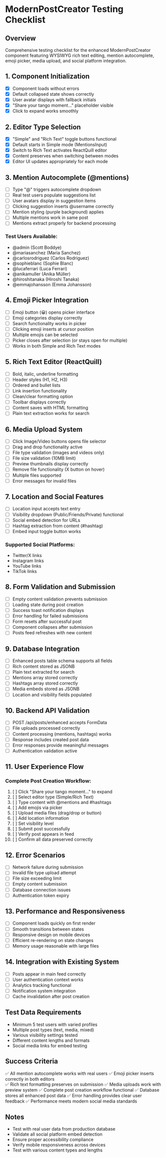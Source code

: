 # ModernPostCreator Testing Checklist

## Overview
Comprehensive testing checklist for the enhanced ModernPostCreator component featuring WYSIWYG rich text editing, mention autocomplete, emoji picker, media upload, and social platform integration.

## 1. Component Initialization
- [x] Component loads without errors
- [x] Default collapsed state shows correctly
- [x] User avatar displays with fallback initials
- [x] "Share your tango moment..." placeholder visible
- [x] Click to expand works smoothly

## 2. Editor Type Selection
- [x] "Simple" and "Rich Text" toggle buttons functional
- [x] Default starts in Simple mode (MentionsInput)
- [x] Switch to Rich Text activates ReactQuill editor
- [x] Content preserves when switching between modes
- [x] Editor UI updates appropriately for each mode

## 3. Mention Autocomplete (@mentions)
- [ ] Type "@" triggers autocomplete dropdown
- [ ] Real test users populate suggestions list
- [ ] User avatars display in suggestion items
- [ ] Clicking suggestion inserts @username correctly
- [ ] Mention styling (purple background) applies
- [ ] Multiple mentions work in same post
- [ ] Mentions extract properly for backend processing

### Test Users Available:
- @admin (Scott Boddye)
- @mariasanchez (Maria Sanchez)
- @carlosrodriguez (Carlos Rodriguez)
- @sophieblanc (Sophie Blanc)
- @lucaferrari (Luca Ferrari)
- @anikamuller (Anika Müller)
- @hiroshitanaka (Hiroshi Tanaka)
- @emmajohansson (Emma Johansson)

## 4. Emoji Picker Integration
- [ ] Emoji button (😀) opens picker interface
- [ ] Emoji categories display correctly
- [ ] Search functionality works in picker
- [ ] Clicking emoji inserts at cursor position
- [ ] Multiple emojis can be selected
- [ ] Picker closes after selection (or stays open for multiple)
- [ ] Works in both Simple and Rich Text modes

## 5. Rich Text Editor (ReactQuill)
- [ ] Bold, italic, underline formatting
- [ ] Header styles (H1, H2, H3)
- [ ] Ordered and bullet lists
- [ ] Link insertion functionality
- [ ] Clean/clear formatting option
- [ ] Toolbar displays correctly
- [ ] Content saves with HTML formatting
- [ ] Plain text extraction works for search

## 6. Media Upload System
- [ ] Click Image/Video buttons opens file selector
- [ ] Drag and drop functionality active
- [ ] File type validation (images and videos only)
- [ ] File size validation (10MB limit)
- [ ] Preview thumbnails display correctly
- [ ] Remove file functionality (X button on hover)
- [ ] Multiple files supported
- [ ] Error messages for invalid files

## 7. Location and Social Features
- [ ] Location input accepts text entry
- [ ] Visibility dropdown (Public/Friends/Private) functional
- [ ] Social embed detection for URLs
- [ ] Hashtag extraction from content (#hashtag)
- [ ] Embed input toggle button works

### Supported Social Platforms:
- Twitter/X links
- Instagram links  
- YouTube links
- TikTok links

## 8. Form Validation and Submission
- [ ] Empty content validation prevents submission
- [ ] Loading state during post creation
- [ ] Success toast notification displays
- [ ] Error handling for failed submissions
- [ ] Form resets after successful post
- [ ] Component collapses after submission
- [ ] Posts feed refreshes with new content

## 9. Database Integration
- [ ] Enhanced posts table schema supports all fields
- [ ] Rich content stored as JSONB
- [ ] Plain text extracted for search
- [ ] Mentions array stored correctly
- [ ] Hashtags array stored correctly
- [ ] Media embeds stored as JSONB
- [ ] Location and visibility fields populated

## 10. Backend API Validation
- [ ] POST /api/posts/enhanced accepts FormData
- [ ] File uploads processed correctly
- [ ] Content processing (mentions, hashtags) works
- [ ] Response includes created post data
- [ ] Error responses provide meaningful messages
- [ ] Authentication validation active

## 11. User Experience Flow
### Complete Post Creation Workflow:
1. [ ] Click "Share your tango moment..." to expand
2. [ ] Select editor type (Simple/Rich Text)
3. [ ] Type content with @mentions and #hashtags
4. [ ] Add emojis via picker
5. [ ] Upload media files (drag/drop or button)
6. [ ] Add location information
7. [ ] Set visibility level
8. [ ] Submit post successfully
9. [ ] Verify post appears in feed
10. [ ] Confirm all data preserved correctly

## 12. Error Scenarios
- [ ] Network failure during submission
- [ ] Invalid file type upload attempt
- [ ] File size exceeding limit
- [ ] Empty content submission
- [ ] Database connection issues
- [ ] Authentication token expiry

## 13. Performance and Responsiveness
- [ ] Component loads quickly on first render
- [ ] Smooth transitions between states
- [ ] Responsive design on mobile devices
- [ ] Efficient re-rendering on state changes
- [ ] Memory usage reasonable with large files

## 14. Integration with Existing System
- [ ] Posts appear in main feed correctly
- [ ] User authentication context works
- [ ] Analytics tracking functional
- [ ] Notification system integration
- [ ] Cache invalidation after post creation

## Test Data Requirements
- Minimum 5 test users with varied profiles
- Multiple post types (text, media, mixed)
- Various visibility settings tested
- Different content lengths and formats
- Social media links for embed testing

## Success Criteria
✅ All mention autocomplete works with real users
✅ Emoji picker inserts correctly in both editors  
✅ Rich text formatting preserves on submission
✅ Media uploads work with preview system
✅ Complete post creation workflow functional
✅ Database stores all enhanced post data
✅ Error handling provides clear user feedback
✅ Performance meets modern social media standards

## Notes
- Test with real user data from production database
- Validate all social platform embed detection
- Ensure proper accessibility compliance
- Verify mobile responsiveness across devices
- Test with various content types and lengths